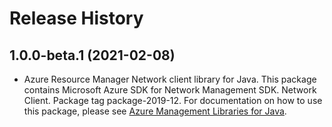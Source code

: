 # Release History

## 1.0.0-beta.1 (2021-02-08)

- Azure Resource Manager Network client library for Java. This package contains Microsoft Azure SDK for Network Management SDK. Network Client. Package tag package-2019-12. For documentation on how to use this package, please see [Azure Management Libraries for Java](https://aka.ms/azsdk/java/mgmt).
